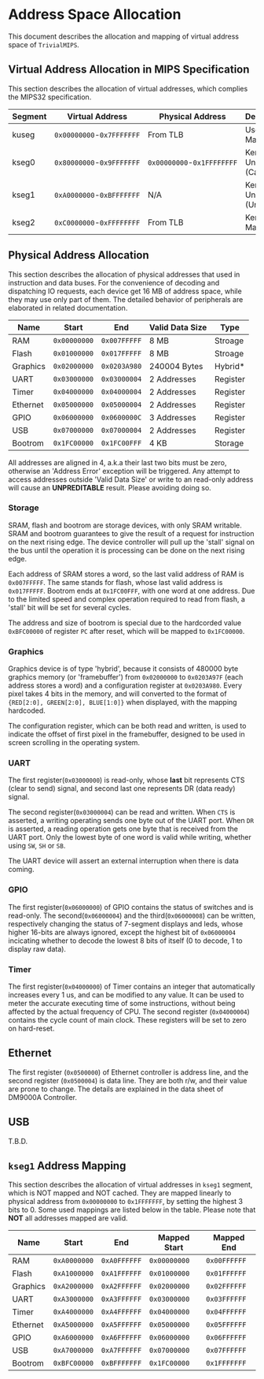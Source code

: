 # Address Space Allocation  

This document describes the allocation and mapping of virtual address space of `TrivialMIPS`.

## Virtual Address Allocation in MIPS Specification

This section describes the allocation of virtual addresses, which complies the MIPS32 specification.

| Segment | Virtual Address           | Physical Address           | Description                |
| ------- | ------------------------- | -------------------------- | -------------------------- |
| kuseg   | `0x00000000`-`0x7FFFFFFF` | From TLB                   | User Mapped                |
| kseg0   | `0x80000000`-`0x9FFFFFFF` | `0x00000000`-`0x1FFFFFFFF` | Kernel Unmapped (Cached)   |
| kseg1   | `0xA0000000`-`0xBFFFFFFF` | N/A                        | Kernel Unmapped (Uncached) |
| kseg2   | `0xC0000000`-`0xFFFFFFFF` | From TLB                   | Kernel Mapped              |

## Physical Address Allocation

This section describes the allocation of physical addresses that used in instruction and data buses. For the convenience of decoding and dispatching IO requests, each device get 16 MB of address space, while they may use only part of them. The detailed behavior of peripherals are elaborated in related documentation.

| Name     | Start        | End          | Valid Data Size   | Type     |
| -------- | ------------ | ------------ | ----------------- | -------- |
| RAM      | `0x00000000` | `0x007FFFFF` | 8 MB              | Stroage  |
| Flash    | `0x01000000` | `0x017FFFFF` | 8 MB              | Stroage  |
| Graphics | `0x02000000` | `0x0203A980` | 240004 Bytes      | Hybrid*  |
| UART     | `0x03000000` | `0x03000004` | 2 Addresses       | Register |
| Timer    | `0x04000000` | `0x04000004` | 2 Addresses       | Register |
| Ethernet | `0x05000000` | `0x05000004` | 2 Addresses       | Register |
| GPIO     | `0x06000000` | `0x0600000C` | 3 Addresses       | Register |
| USB      | `0x07000000` | `0x07000004` | 2 Addresses       | Register |
| Bootrom  | `0x1FC00000` | `0x1FC00FFF` | 4 KB              | Storage  |

All addresses are aligned in 4, a.k.a their last two bits must be zero, otherwise an 'Address Error' exception will be triggered. Any attempt to access addresses outside 'Valid Data Size' or write to an read-only address will cause an __UNPREDITABLE__ result. Please avoiding doing so.

### Storage

SRAM, flash and bootrom are storage devices, with only SRAM writable. SRAM and bootrom guarantees to give the result of a request for instruction on the next rising edge. The device controller will pull up the 'stall' signal on the bus until the operation it is processing can be done on the next rising edge.

Each address of SRAM stores a word, so the last valid address of RAM is `0x007FFFFF`. The same stands for flash, whose last valid address is `0x017FFFFF`. Bootrom ends at `0x1FC00FFF`, with one word at one address. Due to the limited speed and complex operation required to read from flash, a 'stall' bit will be set for several cycles.

The address and size of bootrom is special due to the hardcorded value `0xBFC00000` of register `PC` after reset, which will be mapped to `0x1FC00000`.

### Graphics

Graphics device is of type 'hybrid', because it consists of 480000 byte graphics memory (or 'framebuffer') from `0x02000000` to `0x0203A97F` (each address stores a word) and a configuration register at `0x0203A980`. Every pixel takes 4 bits in the memory, and will converted to the format of `{RED[2:0], GREEN[2:0], BLUE[1:0]}` when displayed, with the mapping hardcoded.

The configuration register, which can be both read and written, is used to indicate the offset of first pixel in the framebuffer, designed to be used in screen scrolling in the operating system.

### UART

The first register(`0x03000000`) is read-only, whose __last__ bit represents CTS (clear to send) signal, and second last one represents DR (data ready) signal.

The second register(`0x03000004`) can be read and written. When `CTS` is asserted, a writing operating sends one byte out of the UART port. When `DR` is asserted, a reading operation gets one byte that is received from the UART port. Only the lowest byte of one word is valid while writing, whether using `SW`, `SH` or `SB`.

The UART device will assert an external interruption when there is data coming.

### GPIO

The first register(`0x06000000`) of GPIO contains the status of switches and is read-only. The second(`0x06000004`) and the third(`0x06000008`) can be written, respectively changing the status of 7-segment displays and leds, whose higher 16-bits are always ignored, except the highest bit of `0x06000004` incicating whether to decode the lowest 8 bits of itself (0 to decode, 1 to display raw data).

### Timer

The first register(`0x04000000`) of Timer contains an integer that automatically increases every 1 us, and can be modified to any value. It can be used to meter the accurate executing time of some instructions, without being affected by the actual frequency of CPU. The second register (`0x04000004`) contains the cycle count of main clock. These registers will be set to zero on hard-reset.

## Ethernet

The first register (`0x0500000`) of Ethernet controller is address line, and the second register (`0x0500004`) is data line. They are both r/w, and their value are prone to change. The details are explained in the data sheet of DM9000A Controller.

## USB

T.B.D.

## `kseg1` Address Mapping

This section describes the allocation of virtual addresses in `kseg1` segment, which is NOT mapped and NOT cached. They are mapped linearly to physical address from `0x00000000` to `0x1FFFFFFF`, by setting the highest 3 bits to 0. Some used mappings are listed below in the table. Please note that __NOT__ all addresses mapped are valid.

| Name     | Start        | End          | Mapped Start | Mapped End   |
| -------- | ------------ | ------------ | ------------ | ------------ |
| RAM      | `0xA0000000` | `0xA0FFFFFF` | `0x00000000` | `0x00FFFFFF` |
| Flash    | `0xA1000000` | `0xA1FFFFFF` | `0x01000000` | `0x01FFFFFF` |
| Graphics | `0xA2000000` | `0xA2FFFFFF` | `0x02000000` | `0x02FFFFFF` |
| UART     | `0xA3000000` | `0xA3FFFFFF` | `0x03000000` | `0x03FFFFFF` |
| Timer    | `0xA4000000` | `0xA4FFFFFF` | `0x04000000` | `0x04FFFFFF` |
| Ethernet | `0xA5000000` | `0xA5FFFFFF` | `0x05000000` | `0x05FFFFFF` |
| GPIO     | `0xA6000000` | `0xA6FFFFFF` | `0x06000000` | `0x06FFFFFF` |
| USB      | `0xA7000000` | `0xA7FFFFFF` | `0x07000000` | `0x07FFFFFF` |
| Bootrom  | `0xBFC00000` | `0xBFFFFFFF` | `0x1FC00000` | `0x1FFFFFFF` |
